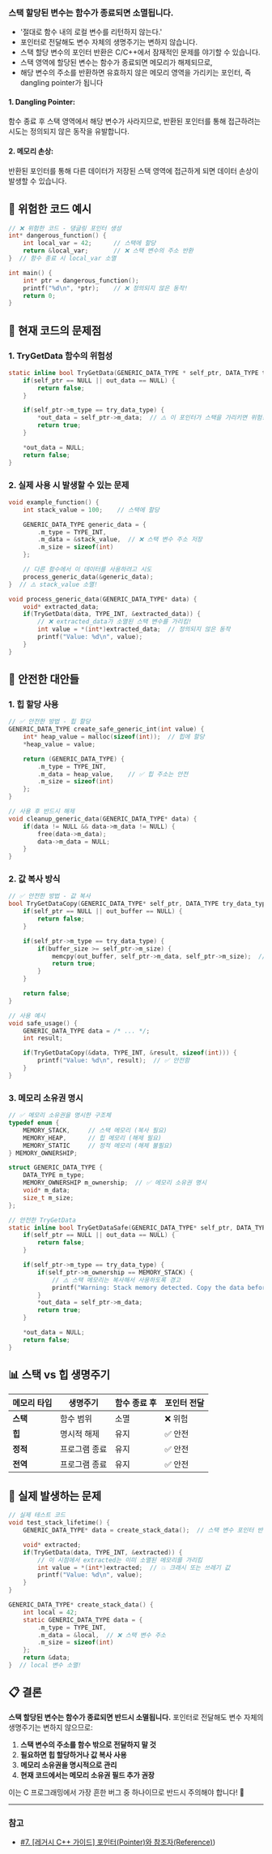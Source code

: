 
### **스택 할당된 변수는 함수가 종료되면 소멸됩니다.**
* '절대로 함수 내의 로컬 변수를 리턴하지 않는다.'
* 포인터로 전달해도 변수 자체의 생명주기는 변하지 않습니다.
* 스택 할당 변수의 포인터 반환은 C/C++에서 잠재적인 문제를 야기할 수 있습니다.
* 스택 영역에 할당된 변수는 함수가 종료되면 메모리가 해제되므로,
* 해당 변수의 주소를 반환하면 유효하지 않은 메모리 영역을 가리키는 포인터, 즉 dangling pointer가 됩니다

#### 1. Dangling Pointer:
함수 종료 후 스택 영역에서 해당 변수가 사라지므로,
반환된 포인터를 통해 접근하려는 시도는 정의되지 않은 동작을 유발합니다.
#### 2. 메모리 손상:
반환된 포인터를 통해 다른 데이터가 저장된 스택 영역에 접근하게 되면 데이터 손상이 발생할 수 있습니다.

## 🚨 위험한 코드 예시

````c
// ❌ 위험한 코드 - 댕글링 포인터 생성
int* dangerous_function() {
    int local_var = 42;      // 스택에 할당
    return &local_var;       // ❌ 스택 변수의 주소 반환
}  // 함수 종료 시 local_var 소멸

int main() {
    int* ptr = dangerous_function();
    printf("%d\n", *ptr);    // ❌ 정의되지 않은 동작!
    return 0;
}
````

## 🎯 현재 코드의 문제점

### 1. **TryGetData 함수의 위험성**

````c
static inline bool TryGetData(GENERIC_DATA_TYPE * self_ptr, DATA_TYPE try_data_type, void ** out_data) {
    if(self_ptr == NULL || out_data == NULL) {
        return false;
    }

    if(self_ptr->m_type == try_data_type) {
        *out_data = self_ptr->m_data;  // ⚠️ 이 포인터가 스택을 가리키면 위험!
        return true;
    }

    *out_data = NULL;
    return false;
}
````

### 2. **실제 사용 시 발생할 수 있는 문제**

````c
void example_function() {
    int stack_value = 100;    // 스택에 할당

    GENERIC_DATA_TYPE generic_data = {
        .m_type = TYPE_INT,
        .m_data = &stack_value,  // ❌ 스택 변수 주소 저장
        .m_size = sizeof(int)
    };

    // 다른 함수에서 이 데이터를 사용하려고 시도
    process_generic_data(&generic_data);
}  // ⚠️ stack_value 소멸!

void process_generic_data(GENERIC_DATA_TYPE* data) {
    void* extracted_data;
    if(TryGetData(data, TYPE_INT, &extracted_data)) {
        // ❌ extracted_data가 소멸된 스택 변수를 가리킴!
        int value = *(int*)extracted_data;  // 정의되지 않은 동작
        printf("Value: %d\n", value);
    }
}
````

## 🔧 안전한 대안들

### 1. **힙 할당 사용**

````c
// ✅ 안전한 방법 - 힙 할당
GENERIC_DATA_TYPE create_safe_generic_int(int value) {
    int* heap_value = malloc(sizeof(int));  // 힙에 할당
    *heap_value = value;

    return (GENERIC_DATA_TYPE) {
        .m_type = TYPE_INT,
        .m_data = heap_value,    // ✅ 힙 주소는 안전
        .m_size = sizeof(int)
    };
}

// 사용 후 반드시 해제
void cleanup_generic_data(GENERIC_DATA_TYPE* data) {
    if(data != NULL && data->m_data != NULL) {
        free(data->m_data);
        data->m_data = NULL;
    }
}
````

### 2. **값 복사 방식**

````c
// ✅ 안전한 방법 - 값 복사
bool TryGetDataCopy(GENERIC_DATA_TYPE* self_ptr, DATA_TYPE try_data_type, void* out_buffer, size_t buffer_size) {
    if(self_ptr == NULL || out_buffer == NULL) {
        return false;
    }

    if(self_ptr->m_type == try_data_type) {
        if(buffer_size >= self_ptr->m_size) {
            memcpy(out_buffer, self_ptr->m_data, self_ptr->m_size);  // ✅ 값 복사
            return true;
        }
    }

    return false;
}

// 사용 예시
void safe_usage() {
    GENERIC_DATA_TYPE data = /* ... */;
    int result;

    if(TryGetDataCopy(&data, TYPE_INT, &result, sizeof(int))) {
        printf("Value: %d\n", result);  // ✅ 안전함
    }
}
````

### 3. **메모리 소유권 명시**

````c
// ✅ 메모리 소유권을 명시한 구조체
typedef enum {
    MEMORY_STACK,     // 스택 메모리 (복사 필요)
    MEMORY_HEAP,      // 힙 메모리 (해제 필요)
    MEMORY_STATIC     // 정적 메모리 (해제 불필요)
} MEMORY_OWNERSHIP;

struct GENERIC_DATA_TYPE {
    DATA_TYPE m_type;
    MEMORY_OWNERSHIP m_ownership;  // ✅ 메모리 소유권 명시
    void* m_data;
    size_t m_size;
};

// 안전한 TryGetData
static inline bool TryGetDataSafe(GENERIC_DATA_TYPE* self_ptr, DATA_TYPE try_data_type, void** out_data) {
    if(self_ptr == NULL || out_data == NULL) {
        return false;
    }

    if(self_ptr->m_type == try_data_type) {
        if(self_ptr->m_ownership == MEMORY_STACK) {
            // ⚠️ 스택 메모리는 복사해서 사용하도록 경고
            printf("Warning: Stack memory detected. Copy the data before use.\n");
        }
        *out_data = self_ptr->m_data;
        return true;
    }

    *out_data = NULL;
    return false;
}
````

## 📊 스택 vs 힙 생명주기

| 메모리 타입 | 생명주기 | 함수 종료 후 | 포인터 전달 |
|-------------|----------|--------------|-------------|
| **스택** | 함수 범위 | 소멸 | ❌ 위험 |
| **힙** | 명시적 해제 | 유지 | ✅ 안전 |
| **정적** | 프로그램 종료 | 유지 | ✅ 안전 |
| **전역** | 프로그램 종료 | 유지 | ✅ 안전 |

## 🎯 실제 발생하는 문제

````c
// 실제 테스트 코드
void test_stack_lifetime() {
    GENERIC_DATA_TYPE* data = create_stack_data();  // 스택 변수 포인터 반환

    void* extracted;
    if(TryGetData(data, TYPE_INT, &extracted)) {
        // 이 시점에서 extracted는 이미 소멸된 메모리를 가리킴
        int value = *(int*)extracted;  // 💥 크래시 또는 쓰레기 값
        printf("Value: %d\n", value);
    }
}

GENERIC_DATA_TYPE* create_stack_data() {
    int local = 42;
    static GENERIC_DATA_TYPE data = {
        .m_type = TYPE_INT,
        .m_data = &local,  // ❌ 스택 변수 주소
        .m_size = sizeof(int)
    };
    return &data;
}  // local 변수 소멸!
````

## 📋 결론

**스택 할당된 변수는 함수가 종료되면 반드시 소멸됩니다.** 포인터로 전달해도 변수 자체의 생명주기는 변하지 않으므로:

1. **스택 변수의 주소를 함수 밖으로 전달하지 말 것**
2. **필요하면 힙 할당하거나 값 복사 사용**
3. **메모리 소유권을 명시적으로 관리**
4. **현재 코드에서는 메모리 소유권 필드 추가 권장**

이는 C 프로그래밍에서 가장 흔한 버그 중 하나이므로 반드시 주의해야 합니다! 🚨

----

### 참고
* [#7. [레거시 C++ 가이드] 포인터(Pointer)와 참조자(Reference)](https://tango1202.github.io/legacy-cpp-guide/legacy-cpp-guide-pointer-reference/#:~:text=(%20const%20T&%20%EC%99%80%20%EA%B0%99%EC%9D%B4%20%EC%83%81%EC%88%98%ED%98%95%EC%9C%BC%EB%A1%9C%20%EC%B0%B8%EC%A1%B0%ED%95%98%EB%A9%B4,Getter%20%EC%B0%B8%EA%B3%A0)%ED%95%98%EB%8A%94%20%EB%8A%90%EB%82%8C%EC%9D%84%20%EC%A3%BC%EA%B8%B0%20%EB%95%8C%EB%AC%B8%EC%97%90%2C%20%EC%95%88%EC%93%B0%EC%8B%9C%EB%8A%94%EA%B2%8C%20%EC%A2%8B%EC%8A%B5%EB%8B%88%EB%8B%A4.))
